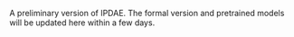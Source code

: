 A preliminary version of IPDAE. The formal version and pretrained models will be updated here within a few days.